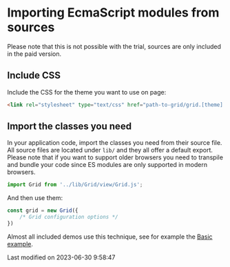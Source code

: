 # Importing EcmaScript modules from sources

Please note that this is not possible with the trial, sources are only included in the paid version.

## Include CSS

Include the CSS for the theme you want to use on page:

```html
<link rel="stylesheet" type="text/css" href="path-to-grid/grid.[theme].css" data-bryntum-theme>
```

## Import the classes you need

In your application code, import the classes you need from their source file. All source files are located under `lib/`
and they all offer a default export. Please note that if you want to support older browsers you need to transpile and
bundle your code since ES modules are only supported in modern browsers.

```javascript
import Grid from '../lib/Grid/view/Grid.js';
```

And then use them:

```javascript
const grid = new Grid({
    /* Grid configuration options */
})
```

Almost all included demos use this technique, see for example the <a href="../examples/basic/" target="_blank">Basic example</a>.



<p class="last-modified">Last modified on 2023-06-30 9:58:47</p>